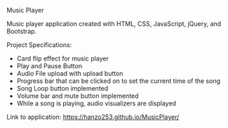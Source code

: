 Music Player

Music player application created with HTML, CSS, JavaScript, jQuery, and Bootstrap.

Project Specifications:

- Card flip effect for music player
- Play and Pause Button
- Audio File upload with upload button
- Progress bar that can be clicked on to set the current time of the song
- Song Loop button implemented
- Volume bar and mute button implemented
- While a song is playing, audio visualizers are displayed

Link to application: https://hanzo253.github.io/MusicPlayer/

